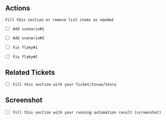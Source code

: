 ## Actions
`Fill this section or remove list items as needed`
- [ ] `Add scenario#1`
- [ ] `Add scenario#2`
- [ ] `Fix flaky#1`
- [ ] `Fix flaky#2`


## Related Tickets
- [ ] `Fill this section with your Ticket/Issue/Story`


## Screenshot
- [ ] `Fill this section with your running automation result (screenshot)`
